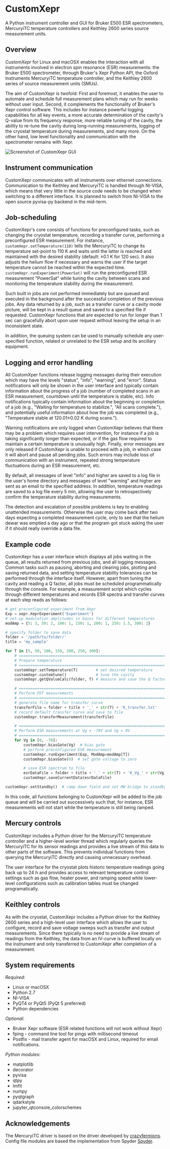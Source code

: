 # CustomXepr

A Python instrument controller and GUI for Bruker E500 ESR spectrometers, MercuryiTC temperature controllers and Keithley 2600 series source measurement units.

## Overview

*CustomXepr* for Linux and macOSX enables the interaction with all instruments involved in electron spin resonance (ESR) measurements: the Bruker E500 spectrometer, through Bruker's Xepr Python API, the Oxford Instruments MercuryiTC temperature controller, and the Keithley 2600 series of source measurement units (SMUs).

The aim of CustomXepr is twofold: First and foremost, it enables the user to automate and schedule full measurement plans which may run for weeks without user input. Second, it complements the functionality of Bruker's Xepr control software. This includes for instance powerful logging capabilities for all key events, a more accurate determination of the cavity's Q-value from its frequency response, more reliable tuning of the cavity, the ability to re-tune the cavity during long-running measurements, logging of the cryostat temperature during measurements, and many more. On the other hand, low level functionality and communication with the spectrometer remains with Xepr.

![Screenshot of CustomXepr GUI](/Screenshots/Screenshot_all_dark.png)

## Instrument communication
CustomXepr communicates with all instruments over ethernet connections. Communication to the Keithley and MercuryiTC is handled through NI-VISA, which means that very little in the source code needs to be changed when switching to a different interface. It is planned to switch from NI-VISA to the open source pyvisa-py backend in the mid-term.

## Job-scheduling

CustomXepr's core consists of functions for preconfigured tasks, such as changing the cryostat temperature, recording a transfer curve, performing a preconfigured ESR measurement.
For instance, `customXepr.setTemperature(110)` tells the MercuryiTC to change its temperature set-point to 110 K and waits until the latter is reached and maintained with the desired stability (default: ±0.1 K for 120 sec). It also adjusts the helium flow if necessary and warns the user if the target temperature cannot be reached within the expected time.
`customXepr.runExperiment(PowerSat)` will run the preconfigured ESR measurement "PowerSat" while tuning the cavity between scans and monitoring the temperature stability during the measurement.

Such built in jobs are not performed immediately but are queued and executed in the background after the successful completion of the previous jobs. Any data returned by a job, such as a transfer curve or a cavity mode picture, will be kept in a result queue and saved to a specified file if requested. CustomXepr functions that are expected to run for longer than 1 sec can gracefully abort upon user request without leaving the setup in an inconsistent state.

In addition, the queuing system can be used to manually schedule any user-specified function, related or unrelated to the ESR setup and its ancillary equipment.

## Logging and error handling

All CustomXper functions release logging messages during their execution which may have the levels "status", "info", "warning", and "error". Status notifications will only be shown in the user interface and typically contain information about the progress of a job (number of completed scans in an ESR measurement, countdown until the temperature is stable, etc). Info notifications typically contain information about the  beginning or completion of a job (e.g., "Waiting for temperature to stabilize.", "All scans complete."), and potentially useful information about how the job was completed (e.g., "Temperature stable at 120.01±0.02 K during scans.").

Warning notifications are only logged when CustomXepr believes that there may be a problem which requires user intervention, for instance if a job is taking significantly longer than expected, or if the gas flow required to maintain a certain temperature is unusually high. Finally, error messages are only released if CustomXepr is unable to proceed with a job, in which case it will abort and pause all pending jobs. Such errors may include loss of communication with an instrument, repeated strong temperature fluctuations during an ESR measurement, etc.

By default, all messages of level "info" and higher are saved to a log file in the user's home directory and messages of level "warning" and higher are sent as an email to the specified address. In addition, temperature readings are saved to a log file every 5 min, allowing the user to retrospectively confirm the temperature stability during measurements.

The detection and escalation of possible problems is key to enabling unattended measurements. Otherwise the user may come back after two days expecting a completed measurement cycle, only to see that the helium dewar was emptied a day ago or that the program got stuck asking the user if it should really override a data file.

## Example code

CustomXepr has a user interface which displays all jobs waiting in the queue, all results returned from previous jobs, and all logging messages. Common tasks such as pausing, aborting and clearing jobs, plotting and saving returned data, and setting temperature stability tolerances can be performed through the interface itself. However, apart from tuning the cavity and reading a Q factor, all jobs  must be scheduled programmatically through the console. For example, a measurement script which cycles through different temperatures and records ESR spectra and transfer curves at each step reads as follows:

```python
# get preconfigured experiment from Xepr
Exp = xepr.XeprExperiment('Experiment')
# set-up modulation amplitudes in Gauss for different temperatures
modAmp = {5: 3, 50: 2, 100: 1, 150: 1, 200: 1, 250: 1.5, 300: 2}

# specify folder to save data
folder = '/path/to/folder/'
title = 'my_sample'

for T in [5, 50, 100, 150, 200, 250, 300]:
	# =================================================================
	# Prepare temperature
	# =================================================================
	customXepr.setTemperature(T)        # set desired temperature
	customXepr.customtune()             # tune the cavity
	customXepr.getQValueCalc(folder, T) # measure and save the Q factor

	# =================================================================
	# Perform FET measurements
	# =================================================================
	# generate file name for transfer curve
	transferFile = folder + title + '_' + str(T) + 'K_transfer.txt'
	# record default transfer curve and save to file
	customXepr.transferMeasurement(transferFile)

	# =================================================================
	# Perform ESR measurements at Vg = -70V and Vg = 0V
	# =================================================================
	for Vg in [0, -70]:
	  	customXepr.biasGate(Vg)  # bias gate
		# perform preconfigured ESR measurement
		customXepr.runExperiment(Exp, ModAmp=modAmp[T])
		customXepr.biasGate(0)  # set gate voltage to zero

    	# save ESR spectrum to file
		esrDataFile = folder + title + '_' + str(T) + 'K_Vg_' + str(Vg)
		customXepr.saveCurrentData(esrDataFile)

customXepr.setStandby()  # ramp down field and set MW bridge to standby
```

In this code, all functions belonging to CustomXepr will be added to the job queue and will be carried out successively such that, for instance, ESR measurements will not start while the temperature is still being ramped.

## Mercury controls
CustomXepr includes a Python driver for the MercuryiTC temperature controller and a higher-level worker thread which regularly queries the MercuryiTC for its sensor readings and provides a live stream of this data to other parts of the software. This prevents individual functions from querying the MercuryiTC directly and causing unnecessary overhead.

The user interface for the cryostat plots historic temperature readings going back up to 24 h and provides access to relevant temperature control settings such as gas flow, heater power, and ramping speed while lower-level configurations such as calibration tables must be changed programatically.

## Keithley controls
As with the cryostat, CustomXepr includes a Python driver for the Keithley 2600 series and a high-level user interface which allows the user to configure, record and save voltage sweeps such as transfer and output measurements. Since there typically is no need to provide a live stream of readings from the Keithley, the data from an IV-curve is buffered locally on the instrument and only transferred to CustomXepr after completion of a measurement.

## System requirements
*Required*:

- Linux or macOSX
- Python 2.7
- NI-VISA
- PyQT4 or PyQt5 (PyQt 5 preferred)
- Python dependencies

*Optional*:

- Bruker Xepr software (ESR related functions will not work without Xepr)
- fping   - command line tool for pings with millisecond timeout
- Postfix - mail transfer agent for macOSX and Linux, required for email
          notifications.

*Python modules*:

- matplotlib
- decorator
- pyvisa
- qtpy
- lmfit
- numpy
- pyqtgraph
- qdarkstyle
- jupyter_qtconsole_colorschemes

## Acknowledgements
The MercuryiTC driver is based on the driver developed by [crazyfermions](https://github.com/crazyfermions/python-mercury_driver).
Config file modules are based the implementation from Spyder [Spyder](https://github.com/spyder-ide).